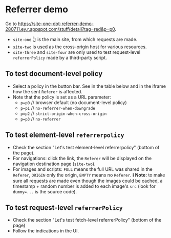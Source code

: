 # Referrer demo

Go to https://site-one-dot-referrer-demo-280711.ey.r.appspot.com/stuff/detail?tag=red&p=p0.
- `site-one` 👆 is the main site, from which requests are made.
- `site-two` is used as the cross-origin host for various resources.
- `site-three` and `site-four` are only used to test request-level `referrerPolicy` made by a third-party script.

## To test document-level policy
- Select a policy in the button bar. See in the table below and in the iframe how the sent `Referer` is affected.
- Note that the policy is set as a URL parameter:
  - `p=p0` // browser default (no document-level policy)
  - `p=p1` // `no-referrer-when-downgrade`
  - `p=p2` // `strict-origin-when-cross-origin`
  - `p=p3` // `no-referrer`
  
## To test element-level `referrerpolicy`
- Check the section "Let's test element-level referrerpolicy" (bottom of the page).
- For navigations: click the link, the `Referer` will be displayed on the navigation destination page (`site-two`).
- For images and scripts: `FULL` means the full URL was shared in the `Referer`, `ORIGIN` only the origin, `EMPTY` means no `Referer`.
**ℹ️ Note:** to make sure all requests are made even though the images could be cached, a timestamp + random number is added to each image's `src` (look  for `dummy=...` is the source code).
  
## To test request-level `referrerPolicy`
- Check the section "Let's test fetch-level referrerPolicy" (bottom of the page)
- Follow the indications in the UI.
   
   
